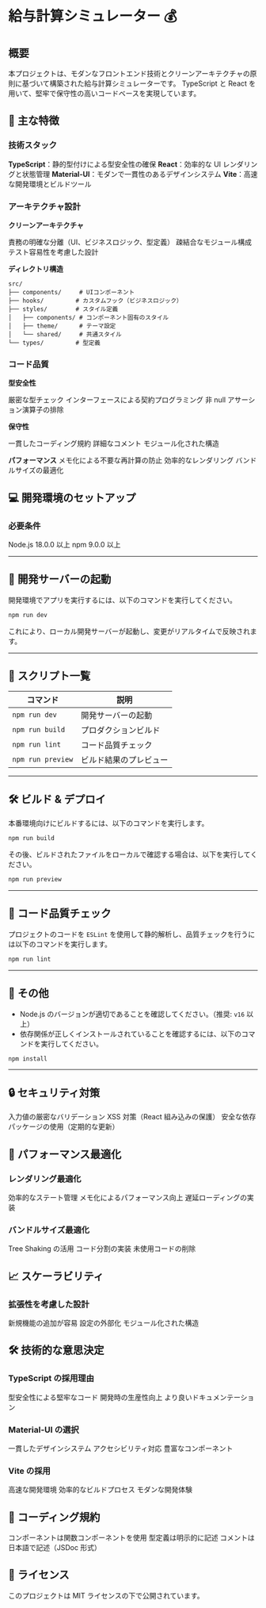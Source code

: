 # 給与計算シミュレーター 💰

## 概要

本プロジェクトは、モダンなフロントエンド技術とクリーンアーキテクチャの原則に基づいて構築された給与計算シミュレーターです。
TypeScript と React を用いて、堅牢で保守性の高いコードベースを実現しています。

## 🎯 主な特徴

### 技術スタック

**TypeScript**：静的型付けによる型安全性の確保
**React**：効率的な UI レンダリングと状態管理
**Material-UI**：モダンで一貫性のあるデザインシステム
**Vite**：高速な開発環境とビルドツール

### アーキテクチャ設計

**クリーンアーキテクチャ**

  責務の明確な分離（UI、ビジネスロジック、型定義）
  疎結合なモジュール構成
  テスト容易性を考慮した設計

**ディレクトリ構造**
  ```
  src/
  ├── components/     # UIコンポーネント
  ├── hooks/         # カスタムフック（ビジネスロジック）
  ├── styles/        # スタイル定義
  │   ├── components/ # コンポーネント固有のスタイル
  │   ├── theme/      # テーマ設定
  │   └── shared/     # 共通スタイル
  └── types/         # 型定義
  ```

### コード品質

**型安全性**

  厳密な型チェック
  インターフェースによる契約プログラミング
  非 null アサーション演算子の排除

**保守性**

  一貫したコーディング規約
  詳細なコメント
  モジュール化された構造

**パフォーマンス**
  メモ化による不要な再計算の防止
  効率的なレンダリング
  バンドルサイズの最適化

## 💻 開発環境のセットアップ

### 必要条件

Node.js 18.0.0 以上
npm 9.0.0 以上

---

## 🚀 開発サーバーの起動

開発環境でアプリを実行するには、以下のコマンドを実行してください。

```sh
npm run dev
```

これにより、ローカル開発サーバーが起動し、変更がリアルタイムで反映されます。

---

## 📜 スクリプト一覧

| コマンド            | 説明 |
|---------------------|--------------------------------|
| `npm run dev`      | 開発サーバーの起動 |
| `npm run build`    | プロダクションビルド |
| `npm run lint`     | コード品質チェック |
| `npm run preview`  | ビルド結果のプレビュー |

---

## 🛠 ビルド & デプロイ

本番環境向けにビルドするには、以下のコマンドを実行します。

```sh
npm run build
```

その後、ビルドされたファイルをローカルで確認する場合は、以下を実行してください。

```sh
npm run preview
```

---

## 🧹 コード品質チェック

プロジェクトのコードを `ESLint` を使用して静的解析し、品質チェックを行うには以下のコマンドを実行します。

```sh
npm run lint
```

---

## 📌 その他

- Node.js のバージョンが適切であることを確認してください。（推奨: `v16` 以上）
- 依存関係が正しくインストールされていることを確認するには、以下のコマンドを実行してください。

```sh
npm install
```

---

## 🔒 セキュリティ対策

入力値の厳密なバリデーション
XSS 対策（React 組み込みの保護）
安全な依存パッケージの使用（定期的な更新）

## 🚀 パフォーマンス最適化

### レンダリング最適化

効率的なステート管理
メモ化によるパフォーマンス向上
遅延ローディングの実装

### バンドルサイズ最適化

Tree Shaking の活用
コード分割の実装
未使用コードの削除

## 📈 スケーラビリティ

### 拡張性を考慮した設計

新規機能の追加が容易
設定の外部化
モジュール化された構造

## 🛠️ 技術的な意思決定

### TypeScript の採用理由

型安全性による堅牢なコード
開発時の生産性向上
より良いドキュメンテーション

### Material-UI の選択

一貫したデザインシステム
アクセシビリティ対応
豊富なコンポーネント

### Vite の採用

高速な開発環境
効率的なビルドプロセス
モダンな開発体験

## 📝 コーディング規約

コンポーネントは関数コンポーネントを使用
型定義は明示的に記述
コメントは日本語で記述（JSDoc 形式）

## 🔑 ライセンス

このプロジェクトは MIT ライセンスの下で公開されています。
